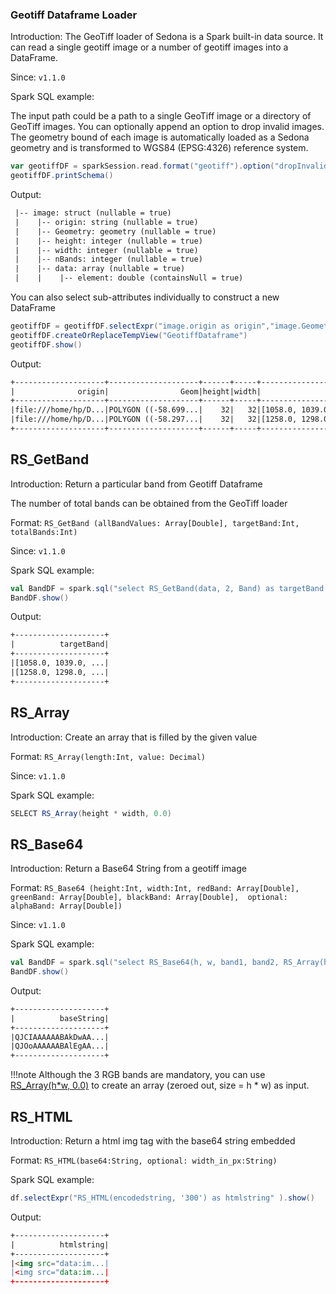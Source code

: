 ### Geotiff Dataframe Loader

Introduction: The GeoTiff loader of Sedona is a Spark built-in data source. It can read a single geotiff image or 
a number of geotiff images into a DataFrame.

Since: `v1.1.0`

Spark SQL example:

The input path could be a path to a single GeoTiff image or a directory of GeoTiff images.
 You can optionally append an option to drop invalid images. The geometry bound of each image is automatically loaded
as a Sedona geometry and is transformed to WGS84 (EPSG:4326) reference system.

```Scala
var geotiffDF = sparkSession.read.format("geotiff").option("dropInvalid", true).load("YOUR_PATH")
geotiffDF.printSchema()
```

Output:

```html
 |-- image: struct (nullable = true)
 |    |-- origin: string (nullable = true)
 |    |-- Geometry: geometry (nullable = true)
 |    |-- height: integer (nullable = true)
 |    |-- width: integer (nullable = true)
 |    |-- nBands: integer (nullable = true)
 |    |-- data: array (nullable = true)
 |    |    |-- element: double (containsNull = true)
```

You can also select sub-attributes individually to construct a new DataFrame

```Scala
geotiffDF = geotiffDF.selectExpr("image.origin as origin","image.Geometry as Geom", "image.height as height", "image.width as width", "image.data as data", "image.nBands as bands")
geotiffDF.createOrReplaceTempView("GeotiffDataframe")
geotiffDF.show()
```

Output:

```html
+--------------------+--------------------+------+-----+--------------------+-----+
|              origin|                Geom|height|width|                data|bands|
+--------------------+--------------------+------+-----+--------------------+-----+
|file:///home/hp/D...|POLYGON ((-58.699...|    32|   32|[1058.0, 1039.0, ...|    4|
|file:///home/hp/D...|POLYGON ((-58.297...|    32|   32|[1258.0, 1298.0, ...|    4|
+--------------------+--------------------+------+-----+--------------------+-----+
```

## RS_GetBand

Introduction: Return a particular band from Geotiff Dataframe

The number of total bands can be obtained from the GeoTiff loader

Format: `RS_GetBand (allBandValues: Array[Double], targetBand:Int, totalBands:Int)`

Since: `v1.1.0`

Spark SQL example:

```Scala
val BandDF = spark.sql("select RS_GetBand(data, 2, Band) as targetBand from GeotiffDataframe")
BandDF.show()
```

Output:

```html
+--------------------+
|          targetBand|
+--------------------+
|[1058.0, 1039.0, ...|
|[1258.0, 1298.0, ...|
+--------------------+
```

## RS_Array

Introduction: Create an array that is filled by the given value

Format: `RS_Array(length:Int, value: Decimal)`

Since: `v1.1.0`

Spark SQL example:

```Scala
SELECT RS_Array(height * width, 0.0)
```

## RS_Base64

Introduction: Return a Base64 String from a geotiff image

Format: `RS_Base64 (height:Int, width:Int, redBand: Array[Double], greenBand: Array[Double], blackBand: Array[Double], 
optional: alphaBand: Array[Double])`

Since: `v1.1.0`

Spark SQL example:
```Scala
val BandDF = spark.sql("select RS_Base64(h, w, band1, band2, RS_Array(h*w, 0)) as baseString from dataframe")
BandDF.show()
```

Output:

```html
+--------------------+
|          baseString|
+--------------------+
|QJCIAAAAAABAkDwAA...|
|QJOoAAAAAABAlEgAA...|
+--------------------+
```

!!!note
	Although the 3 RGB bands are mandatory, you can use [RS_Array(h*w, 0.0)](#rs_array) to create an array (zeroed out, size = h * w) as input.

## RS_HTML

Introduction: Return a html img tag with the base64 string embedded

Format: `RS_HTML(base64:String, optional: width_in_px:String)`

Spark SQL example:

```Scala
df.selectExpr("RS_HTML(encodedstring, '300') as htmlstring" ).show()
```

Output:

```html
+--------------------+
|          htmlstring|
+--------------------+
|<img src="data:im...|
|<img src="data:im...|
+--------------------+
```

